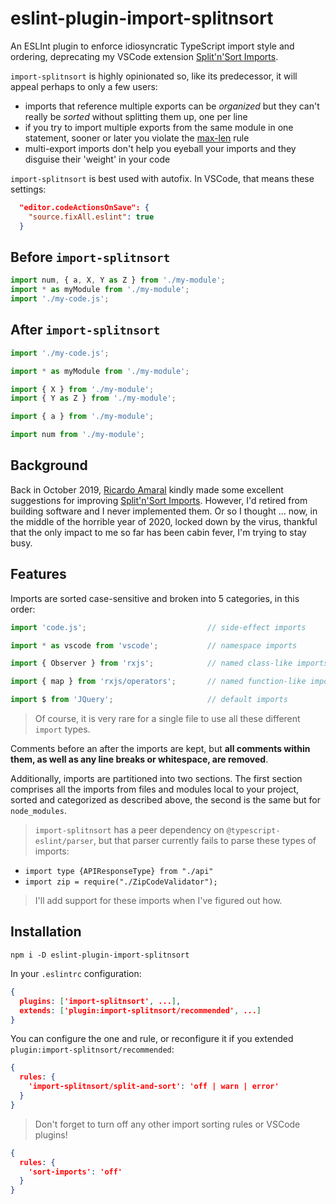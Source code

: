 # eslint-plugin-import-splitnsort

An ESLInt plugin to enforce idiosyncratic TypeScript import style and ordering, deprecating my VSCode extension [Split'n'Sort Imports](https://marketplace.visualstudio.com/items?itemName=mflo999.import-splitnsort).

`import-splitnsort` is highly opinionated so, like its predecessor, it will appeal perhaps to only a few users:

* imports that reference multiple exports can be *organized* but they can't really be *sorted* without splitting them up, one per line
* if you try to import multiple exports from the same module in one statement, sooner or later you violate the [max-len](https://eslint.org/docs/rules/max-len) rule 
* multi-export imports don't help you eyeball your imports and they disguise their 'weight' in your code

`import-splitnsort` is best used with autofix. In VSCode, that means these settings:

```json
  "editor.codeActionsOnSave": {
    "source.fixAll.eslint": true
  }
```

## Before `import-splitnsort`

```ts
import num, { a, X, Y as Z } from './my-module';
import * as myModule from './my-module';
import './my-code.js';
```

## After `import-splitnsort`

```ts
import './my-code.js';

import * as myModule from './my-module';

import { X } from './my-module';
import { Y as Z } from './my-module';

import { a } from './my-module';

import num from './my-module';
```

## Background

Back in October 2019, [Ricardo Amaral](https://github.com/rfgamaral) kindly made some excellent suggestions for improving [Split'n'Sort Imports](https://marketplace.visualstudio.com/items?itemName=mflo999.import-splitnsort). However, I'd retired from building software and I never implemented them. Or so I thought ... now, in the middle of the horrible year of 2020, locked down by the virus, thankful that the only impact to me so far has been cabin fever, I'm trying to stay busy.

## Features

Imports are sorted case-sensitive and broken into 5 categories, in this order:

```ts
import 'code.js';                           // side-effect imports

import * as vscode from 'vscode';           // namespace imports

import { Observer } from 'rxjs';            // named class-like imports

import { map } from 'rxjs/operators';       // named function-like imports

import $ from 'JQuery';                     // default imports
```

> Of course, it is very rare for a single file to use all these different `import` types.

Comments before an after the imports are kept, but **all comments within them, as well as any line breaks or whitespace, are removed**.

Additionally, imports are partitioned into two sections. The first section comprises all the imports from files and modules local to your project, sorted and categorized as described above, the second is the same but for `node_modules`.

> `import-splitnsort` has a peer dependency on `@typescript-eslint/parser`, but that parser currently fails to parse these types of imports:

* `import type {APIResponseType} from "./api"`
* `import zip = require("./ZipCodeValidator");`

> I'll add support for these imports when I've figured out how.

## Installation

`npm i -D eslint-plugin-import-splitnsort`

In your `.eslintrc` configuration:

```json
{
  plugins: ['import-splitnsort', ...],
  extends: ['plugin:import-splitnsort/recommended', ...]
}
```

You can configure the one and rule, or reconfigure it if you extended `plugin:import-splitnsort/recommended`:

```json
{
  rules: {
    'import-splitnsort/split-and-sort': 'off | warn | error'
  }
}
```

> Don't forget to turn off any other import sorting rules or VSCode plugins!

```json
{
  rules: {
    'sort-imports': 'off'
  }
}
```



